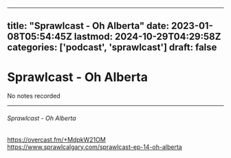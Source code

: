 
---
title: "Sprawlcast - Oh Alberta"
date: 2023-01-08T05:54:45Z
lastmod: 2024-10-29T04:29:58Z
categories: ['podcast', 'sprawlcast']
draft: false
---


# Sprawlcast - Oh Alberta

No notes recorded
- - -
###### Sprawlcast - Oh Alberta

https://overcast.fm/+MdpkW21OM  
https://www.sprawlcalgary.com/sprawlcast-ep-14-oh-alberta

<!-- #public #podcast #sprawlcast -->

<!-- {BearID:E5C3DB5B-FFA6-4FAF-A34C-5FD5ECAA16DB-28016-00002D97E76F6A4F} -->
